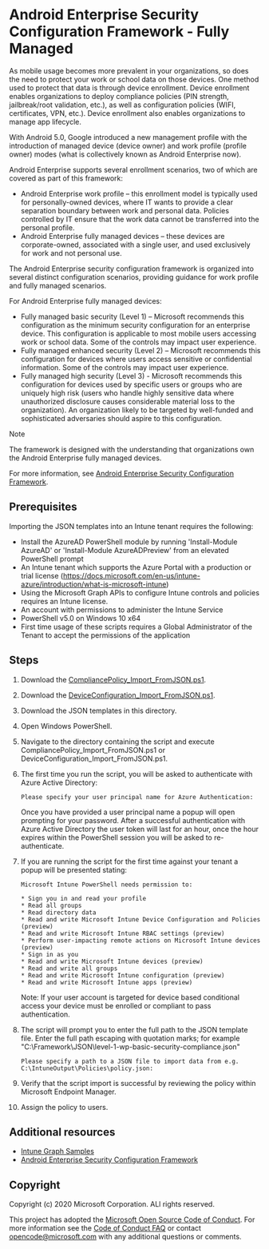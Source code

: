 
# Android Enterprise Security Configuration Framework - Fully Managed

As mobile usage becomes more prevalent in your organizations, so does the need to protect your work or school data on those devices. One method used to protect that data is through device enrollment. Device enrollment enables organizations to deploy compliance policies (PIN strength, jailbreak/root validation, etc.), as well as configuration policies (WIFI, certificates, VPN, etc.). Device enrollment also enables organizations to manage app lifecycle.

With Android 5.0, Google introduced a new management profile with the introduction of managed device (device owner) and work profile (profile owner) modes (what is collectively known as Android Enterprise now).

Android Enterprise supports several enrollment scenarios, two of which are covered as part of this framework:

- Android Enterprise work profile – this enrollment model is typically used for personally-owned devices, where IT wants to provide a clear separation boundary between work and personal data. Policies controlled by IT ensure that the work data cannot be transferred into the personal profile.
- Android Enterprise fully managed devices – these devices are corporate-owned, associated with a single user, and used exclusively for work and not personal use.

The Android Enterprise security configuration framework is organized into several distinct configuration scenarios, providing guidance for work profile and fully managed scenarios.

For Android Enterprise fully managed devices:

- Fully managed basic security (Level 1) – Microsoft recommends this configuration as the minimum security configuration for an enterprise device. This configuration is applicable to most mobile users accessing work or school data. Some of the controls may impact user experience.
- Fully managed enhanced security (Level 2) – Microsoft recommends this configuration for devices where users access sensitive or confidential information. Some of the controls may impact user experience.
- Fully managed high security (Level 3) - Microsoft recommends this configuration for devices used by specific users or groups who are uniquely high risk (users who handle highly sensitive data where unauthorized disclosure causes considerable material loss to the organization). An organization likely to be targeted by well-funded and sophisticated adversaries should aspire to this configuration.

> [!NOTE]
> The framework is designed with the understanding that organizations own the Android Enterprise fully managed devices.

For more information, see [Android Enterprise Security Configuration Framework](https://docs.microsoft.com/mem/intune/enrollment/android-configuration-framework).

## Prerequisites

Importing the JSON templates into an Intune tenant requires the following:

- Install the AzureAD PowerShell module by running 'Install-Module AzureAD' or 'Install-Module AzureADPreview' from an elevated PowerShell prompt
- An Intune tenant which supports the Azure Portal with a production or trial license (https://docs.microsoft.com/en-us/intune-azure/introduction/what-is-microsoft-intune)
- Using the Microsoft Graph APIs to configure Intune controls and policies requires an Intune license.
- An account with permissions to administer the Intune Service
- PowerShell v5.0 on Windows 10 x64
- First time usage of these scripts requires a Global Administrator of the Tenant to accept the permissions of the application

## Steps

1. Download the [CompliancePolicy_Import_FromJSON.ps1](https://github.com/microsoftgraph/powershell-intune-samples/blob/master/CompliancePolicy/CompliancePolicy_Import_FromJSON.ps1).
1. Download the [DeviceConfiguration_Import_FromJSON.ps1](https://github.com/microsoftgraph/powershell-intune-samples/blob/master/DeviceConfiguration/DeviceConfiguration_Import_FromJSON.ps1).
1. Download the JSON templates in this directory.
1. Open Windows PowerShell.
1. Navigate to the directory containing the script and execute CompliancePolicy_Import_FromJSON.ps1 or DeviceConfiguration_Import_FromJSON.ps1.
1. The first time you run the script, you will be asked to authenticate with Azure Active Directory:
    ```
    Please specify your user principal name for Azure Authentication:
    ```
    Once you have provided a user principal name a popup will open prompting for your password. After a successful authentication with Azure Active Directory the user token will last for an hour, once the hour expires within the PowerShell session you will be asked to re-authenticate.

6. If you are running the script for the first time against your tenant a popup will be presented stating:

    ```
    Microsoft Intune PowerShell needs permission to:

    * Sign you in and read your profile
    * Read all groups
    * Read directory data
    * Read and write Microsoft Intune Device Configuration and Policies (preview)
    * Read and write Microsoft Intune RBAC settings (preview)
    * Perform user-impacting remote actions on Microsoft Intune devices (preview)
    * Sign in as you
    * Read and write Microsoft Intune devices (preview)
    * Read and write all groups
    * Read and write Microsoft Intune configuration (preview)
    * Read and write Microsoft Intune apps (preview)
    ```
    Note: If your user account is targeted for device based conditional access your device must be enrolled or compliant to pass authentication.

7. The script will prompt you to enter the full path to the JSON template file. Enter the full path escaping with quotation marks; for example "C:\Framework\JSON\level-1-wp-basic-security-compliance.json"

    ```
    Please specify a path to a JSON file to import data from e.g. C:\IntuneOutput\Policies\policy.json:
    ```
8. Verify that the script import is successful by reviewing the policy within Microsoft Endpoint Manager.
9. Assign the policy to users.


## Additional resources

- [Intune Graph Samples](https://github.com/microsoftgraph/powershell-intune-samples)
- [Android Enterprise Security Configuration Framework](https://docs.microsoft.com/mem/intune/enrollment/android-configuration-framework)

## Copyright

Copyright (c) 2020 Microsoft Corporation. ALl rights reserved.

This project has adopted the [Microsoft Open Source Code of Conduct](https://opensource.microsoft.com/codeofconduct/).
For more information see the [Code of Conduct FAQ](https://opensource.microsoft.com/codeofconduct/faq/) or
contact [opencode@microsoft.com](mailto:opencode@microsoft.com) with any additional questions or comments.
